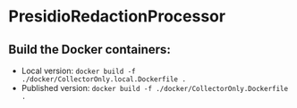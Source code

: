 # PresidioRedactionProcessor

## Build the Docker containers:
- Local version: `docker build -f ./docker/CollectorOnly.local.Dockerfile .`
- Published version: `docker build -f ./docker/CollectorOnly.Dockerfile .`
